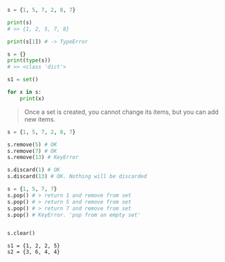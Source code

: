 ```python
s = {1, 5, 7, 2, 8, 7}

print(s) 
# >> {1, 2, 5, 7, 8}

print(s[1]) # -> TypeError 
```

```python
s = {}
print(type(s))
# >> <class 'dict'>

s1 = set()
```

```python
for x in s:
	print(x)
```

> Once a set is created, you cannot change its items, but you can add new items.

```python
s = {1, 5, 7, 2, 8, 7}

s.remove(5) # OK
s.remove(7) # OK
s.remove(13) # KeyError

s.discard(1) # OK
s.discard(13) # OK. Nothing will be discarded

```

```python
s = {1, 5, 7, 7}
s.pop() # > return 1 and remove from set
s.pop() # > return 5 and remove from set
s.pop() # > return 7 and remove from set
s.pop() # KeyError. 'pop from an empty set'


s.clear()
```

```
s1 = {1, 2, 2, 5}
s2 = {3, 6, 4, 4}
```